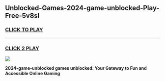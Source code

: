 
## Unblocked-Games-2024-game-unblocked-Play-Free-5v8sl
<h3>
<a href="https://premium76.site?title=2024-game-unblocked&ref=10A">CLICK TO PLAY</a></h3>
<hr>

<h3>
<a href="https://premium76.site?title=2024-game-unblocked&ref=10A">CLICK 2 PLAY</a>
  
</h3>

<a href="https://premium76.site?title=2024-game-unblocked&ref=10A"><img src="https://clearcache.store/games.png"></a>


**2024-game-unblocked games unblocked: Your Gateway to Fun and Accessible Online Gaming**
